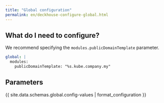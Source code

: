```yaml
---
title: "Global configuration"
permalink: en/deckhouse-configure-global.html
---
```


## What do I need to configure?

We recommend specifying the `modules.publicDomainTemplate` parameter.

```yaml
global: |
  modules:
    publicDomainTemplate: "%s.kube.company.my"
```

## Parameters

{{ site.data.schemas.global.config-values | format_configuration }}
